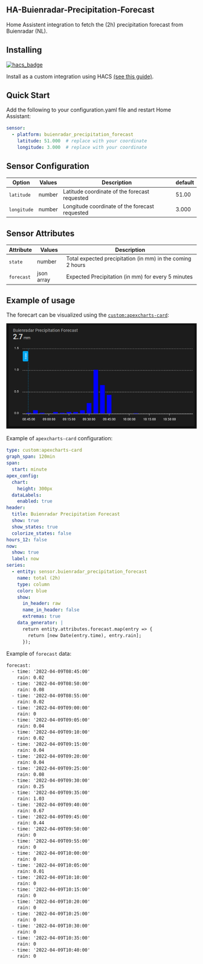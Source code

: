 ## HA-Buienradar-Precipitation-Forecast
Home Assistent integration to fetch the (2h) precipitation forecast from Buienradar (NL).

## Installing

[![hacs_badge](https://img.shields.io/badge/HACS-Custom-41BDF5.svg?style=for-the-badge)](https://github.com/hacs/integration)

Install as a custom integration using HACS [(see this guide)](https://hacs.xyz/docs/faq/custom_repositoriess).

## Quick Start
Add the following to your configuration.yaml file and restart Home Assistant:
```yaml
sensor:
  - platform: buienradar_precipitation_forecast
    latitude: 51.000  # replace with your coordinate
    longitude: 3.000  # replace with your coordinate
```

## Sensor Configuration
| Option          | Values         | Description                                                   | default  |
| --------------- | -------------- | ------------------------------------------------------------- | -------- |
| `latitude`      | number         | Latitude coordinate of the forecast requested                 |  51.00   |
| `longitude`     | number         | Longitude coordinate of the forecast requested                |  3.000   |

## Sensor Attributes
| Attribute       | Values         | Description                                                   |
| --------------- | -------------- | ------------------------------------------------------------- |
| `state`         | number         | Total expected precipitation (in mm) in the coming 2 hours    |
| `forecast`      | json array     | Expected Precipitation (in mm) for every 5 minutes            |

## Example of usage
The forecart can be visualized using the [`custom:apexcharts-card`](https://github.com/RomRider/apexcharts-card):

![apexcharts-card](https://raw.githubusercontent.com/DennisB66/HA-Buienradar-Precipitation-Forecast/main/media/apexcharts-card.png)

Example of `apexcharts-card` configuration:
```yaml
type: custom:apexcharts-card
graph_span: 120min
span:
  start: minute
apex_config:
  chart:
    height: 300px
  dataLabels:
    enabled: true
header:
  title: Buienradar Precipitation Forecast
  show: true
  show_states: true
  colorize_states: false
hours_12: false
now:
  show: true
  label: now
series:
  - entity: sensor.buienradar_precipitation_forecast
    name: total (2h)
    type: column
    color: blue
    show:
      in_header: raw
      name_in_header: false
      extremas: true
    data_generator: |
      return entity.attributes.forecast.map(entry => {
        return [new Date(entry.time), entry.rain];
      });
```
Example of `forecast` data:
```
forecast:
  - time: '2022-04-09T08:45:00'
    rain: 0.02
  - time: '2022-04-09T08:50:00'
    rain: 0.08
  - time: '2022-04-09T08:55:00'
    rain: 0.02
  - time: '2022-04-09T09:00:00'
    rain: 0
  - time: '2022-04-09T09:05:00'
    rain: 0.04
  - time: '2022-04-09T09:10:00'
    rain: 0.02
  - time: '2022-04-09T09:15:00'
    rain: 0.04
  - time: '2022-04-09T09:20:00'
    rain: 0.04
  - time: '2022-04-09T09:25:00'
    rain: 0.08
  - time: '2022-04-09T09:30:00'
    rain: 0.25
  - time: '2022-04-09T09:35:00'
    rain: 1.03
  - time: '2022-04-09T09:40:00'
    rain: 0.67
  - time: '2022-04-09T09:45:00'
    rain: 0.44
  - time: '2022-04-09T09:50:00'
    rain: 0
  - time: '2022-04-09T09:55:00'
    rain: 0
  - time: '2022-04-09T10:00:00'
    rain: 0
  - time: '2022-04-09T10:05:00'
    rain: 0.01
  - time: '2022-04-09T10:10:00'
    rain: 0
  - time: '2022-04-09T10:15:00'
    rain: 0
  - time: '2022-04-09T10:20:00'
    rain: 0
  - time: '2022-04-09T10:25:00'
    rain: 0
  - time: '2022-04-09T10:30:00'
    rain: 0
  - time: '2022-04-09T10:35:00'
    rain: 0
  - time: '2022-04-09T10:40:00'
    rain: 0
```